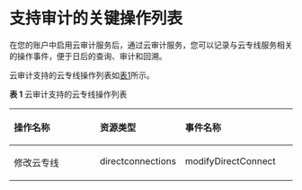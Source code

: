 # 支持审计的关键操作列表<a name="dc_04_0701"></a>

在您的账户中启用云审计服务后，通过云审计服务，您可以记录与云专线服务相关的操作事件，便于日后的查询、审计和回溯。

云审计支持的云专线操作列表如[表1](#table76891119164210)所示。

**表 1**  云审计支持的云专线操作列表

<a name="table76891119164210"></a>
<table><thead align="left"><tr id="row10205319"><th class="cellrowborder" valign="top" width="31.63265306122449%" id="mcps1.2.4.1.1"><p id="p21324493"><a name="p21324493"></a><a name="p21324493"></a>操作名称</p>
</th>
<th class="cellrowborder" valign="top" width="28.57142857142857%" id="mcps1.2.4.1.2"><p id="p49562409"><a name="p49562409"></a><a name="p49562409"></a>资源类型</p>
</th>
<th class="cellrowborder" valign="top" width="39.795918367346935%" id="mcps1.2.4.1.3"><p id="p55132160"><a name="p55132160"></a><a name="p55132160"></a>事件名称</p>
</th>
</tr>
</thead>
<tbody><tr id="row36519996"><td class="cellrowborder" valign="top" width="31.63265306122449%" headers="mcps1.2.4.1.1 "><p id="p5329733"><a name="p5329733"></a><a name="p5329733"></a>修改云专线</p>
</td>
<td class="cellrowborder" valign="top" width="28.57142857142857%" headers="mcps1.2.4.1.2 "><p id="p29055234"><a name="p29055234"></a><a name="p29055234"></a>directconnections</p>
</td>
<td class="cellrowborder" valign="top" width="39.795918367346935%" headers="mcps1.2.4.1.3 "><p id="p4663772"><a name="p4663772"></a><a name="p4663772"></a>modifyDirectConnect</p>
</td>
</tr>
</tbody>
</table>

